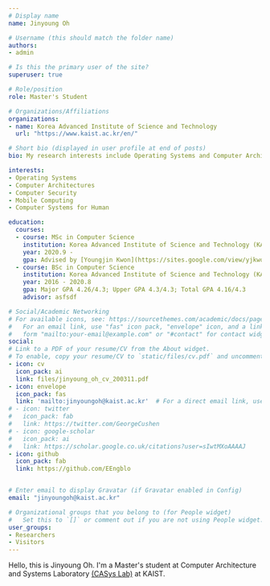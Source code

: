 ```yaml
---
# Display name
name: Jinyoung Oh

# Username (this should match the folder name)
authors:
- admin

# Is this the primary user of the site?
superuser: true

# Role/position
role: Master's Student 

# Organizations/Affiliations
organizations:
- name: Korea Advanced Institute of Science and Technology
  url: "https://www.kaist.ac.kr/en/"

# Short bio (displayed in user profile at end of posts)
bio: My research interests include Operating Systems and Computer Architectures.

interests:
- Operating Systems
- Computer Architectures
- Computer Security
- Mobile Computing
- Computer Systems for Human

education:
  courses:
  - course: MSc in Computer Science
    institution: Korea Advanced Institute of Science and Technology (KAIST)
    year: 2020.9 - 
    gpa: Advised by [Youngjin Kwon](https://sites.google.com/view/yjkwon/home)
  - course: BSc in Computer Science
    institution: Korea Advanced Institute of Science and Technology (KAIST)
    year: 2016 - 2020.8
    gpa: Major GPA 4.26/4.3; Upper GPA 4.3/4.3; Total GPA 4.16/4.3
    advisor: asfsdf

# Social/Academic Networking
# For available icons, see: https://sourcethemes.com/academic/docs/page-builder/#icons
#   For an email link, use "fas" icon pack, "envelope" icon, and a link in the
#   form "mailto:your-email@example.com" or "#contact" for contact widget.
social:
# Link to a PDF of your resume/CV from the About widget.
# To enable, copy your resume/CV to `static/files/cv.pdf` and uncomment the lines below.
- icon: cv
  icon_pack: ai
  link: files/jinyoung_oh_cv_200311.pdf
- icon: envelope
  icon_pack: fas
  link: 'mailto:jinyoungoh@kaist.ac.kr'  # For a direct email link, use "mailto:test@example.org".
# - icon: twitter
#   icon_pack: fab
#   link: https://twitter.com/GeorgeCushen
# - icon: google-scholar
#   icon_pack: ai
#   link: https://scholar.google.co.uk/citations?user=sIwtMXoAAAAJ
- icon: github
  icon_pack: fab
  link: https://github.com/EEngblo


# Enter email to display Gravatar (if Gravatar enabled in Config)
email: "jinyoungoh@kaist.ac.kr"

# Organizational groups that you belong to (for People widget)
#   Set this to `[]` or comment out if you are not using People widget.
user_groups:
- Researchers
- Visitors
---
```


Hello, this is Jinyoung Oh. I'm a Master's student at Computer Architecture and Systems Laboratory [(CASys Lab)](http://casys.kaist.ac.kr/) at KAIST.
